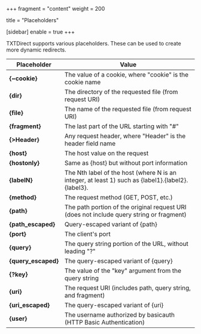 +++
fragment = "content"
weight = 200

title = "Placeholders"

[sidebar]
  enable = true
+++

TXTDirect supports various placeholders. These can be used to create more dynamic redirects.

|Placeholder	       |Value |
|--------------------|------|
|**{~cookie}**       |The value of a cookie, where "cookie" is the cookie name |
|**{dir}**           |The directory of the requested file (from request URI) |
|**{file}**          |The name of the requested file (from request URI) |
|**{fragment}**      |The last part of the URL starting with "#" |
|**{>Header}**       |Any request header, where "Header" is the header field name |
|**{host}**          |The host value on the request |
|**{hostonly}**      |Same as {host} but without port information |
|**{labelN}**        |The Nth label of the host (where N is an integer, at least 1) such as {label1}.{label2}.{label3}. |
|**{method}**        |The request method (GET, POST, etc.) |
|**{path}**          |The path portion of the original request URI (does not include query string or fragment) |
|**{path_escaped}**  |Query-escaped variant of {path} |
|**{port}**          |The client's port |
|**{query}**         |The query string portion of the URL, without leading "?" |
|**{query_escaped}** |The query-escaped variant of {query} |
|**{?key}**          |The value of the "key" argument from the query string |
|**{uri}**           |The request URI (includes path, query string, and fragment) |
|**{uri_escaped}**   |The query-escaped variant of {uri} |
|**{user}**          |The username authorized by basicauth (HTTP Basic Authentication) |
